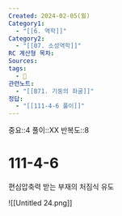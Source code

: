 ```yaml
---
Created: 2024-02-05(월)
Category1:
  - "[[6. 역학]]"
Category2:
  - "[[07. 소성역학]]"
RC 계산형 목차: 
Sources: 
tags:
  - 🧮
관련노트:
  - "[[B71. 기둥의 좌굴]]"
정답:
  - "[[111-4-6 풀이]]"
---
```

중요::4
풀이::XX
반복도::8
#  111-4-6

편심압축력 받는 부재의 처짐식 유도

![[Untitled 24.png]]